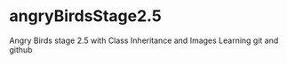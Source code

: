 # angryBirdsStage2.5
Angry Birds stage 2.5 with Class Inheritance and Images
Learning git and github 